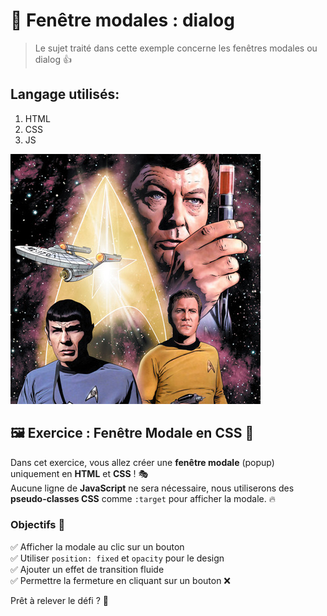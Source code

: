 # 🚀 Fenêtre modales : dialog

>Le sujet traité dans cette exemple concerne les fenêtres modales ou dialog 👍

## Langage utilisés: 

1. HTML
2. CSS
3. JS

![cover](./asset/dessinee.jpg)

## 🖼️ Exercice : Fenêtre Modale en CSS 🎨

Dans cet exercice, vous allez créer une **fenêtre modale** (popup) uniquement en **HTML** et **CSS** ! 🎭  
Aucune ligne de **JavaScript** ne sera nécessaire, nous utiliserons des **pseudo-classes CSS** comme `:target` pour afficher la modale. 🔥  

### Objectifs 🎯  
✅ Afficher la modale au clic sur un bouton  
✅ Utiliser `position: fixed` et `opacity` pour le design  
✅ Ajouter un effet de transition fluide  
✅ Permettre la fermeture en cliquant sur un bouton ❌  

Prêt à relever le défi ? 🚀  



